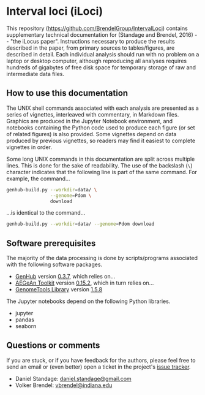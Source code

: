 # Interval loci (iLoci)

This repository (https://github.com/BrendelGroup/IntervalLoci) contains supplementary technical documentation for (Standage and Brendel, 2016) -- "the iLocus paper".
Instructions necessary to produce the results described in the paper, from primary sources to tables/figures, are described in detail.
Each individual analysis should run with no problem on a laptop or desktop computer, although reproducing all analyses requires hundreds of gigabytes of free disk space for temporary storage of raw and intermediate data files.

## How to use this documentation

The UNIX shell commands associated with each analysis are presented as a series of vignettes, interleaved with commentary, in Markdown files.
Graphics are produced in the Jupyter Notebook environment, and notebooks containing the Python code used to produce each figure (or set of related figures) is also provided.
Some vignettes depend on data produced by previous vignettes, so readers may find it easiest to complete vignettes in order.

Some long UNIX commands in this documentation are split across multiple lines.
This is done for the sake of readability.
The use of the backslash (`\`) character indicates that the following line is part of the same command.
For example, the command...

```bash
genhub-build.py --workdir=data/ \
                --genome=Pdom \
                download
```

...is identical to the command...

```bash
genhub-build.py --workdir=data/ --genome=Pdom download
```

## Software prerequisites

The majority of the data processing is done by scripts/programs associated with the following software packages.

- [GenHub](https://standage.github.io/genhub) version [0.3.7](https://github.com/standage/genhub/releases/tag/0.3.7), which relies on...
- [AEGeAn Toolkit](https://brendelgroup.github.io/AEGeAn) version [0.15.2](https://github.com/BrendelGroup/AEGeAn/releases/tag/v0.15.2), which in turn relies on...
- [GenomeTools Library](http://genometools.org) version [1.5.8](http://genometools.org/pub/genometools-1.5.8.tar.gz)

The Jupyter notebooks depend on the following Python libraries.

- jupyter
- pandas
- seaborn

## Questions or comments

If you are stuck, or if you have feedback for the authors, please feel free to send an email or (even better) open a ticket in the project's [issue tracker](https://github.com/BrendelGroup/IntervalLoci/issues).

- Daniel Standage: <daniel.standage@gmail.com>
- Volker Brendel: <vbrendel@indiana.edu>
